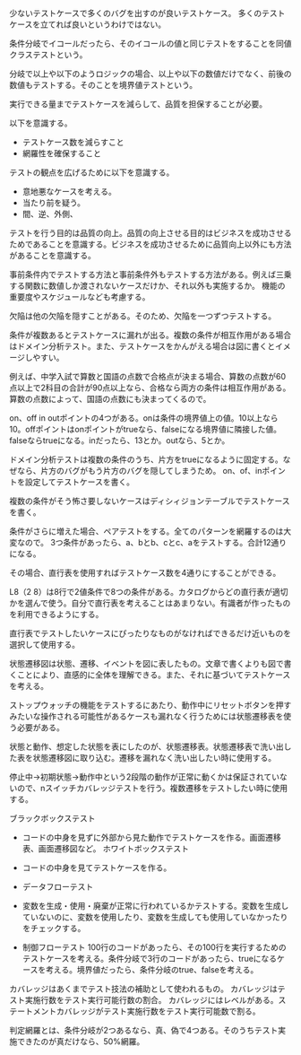 少ないテストケースで多くのバグを出すのが良いテストケース。
多くのテストケースを立てれば良いというわけではない。

条件分岐でイコールだったら、そのイコールの値と同じテストをすることを同値クラステストという。

分岐で以上や以下のようロジックの場合、以上や以下の数値だけでなく、前後の数値もテストする。そのことを境界値テストという。

実行できる量までテストケースを減らして、品質を担保することが必要。

以下を意識する。
- テストケース数を減らすこと
- 網羅性を確保すること

テストの観点を広げるために以下を意識する。
- 意地悪なケースを考える。
- 当たり前を疑う。
- 間、逆、外側、

テストを行う目的は品質の向上。品質の向上させる目的はビジネスを成功させるためであることを意識する。ビジネスを成功させるために品質向上以外にも方法があることを意識する。


事前条件内でテストする方法と事前条件外もテストする方法がある。例えば三乗する関数に数値しか渡されないケースだけか、それ以外も実施するか。
機能の重要度やスケジュールなども考慮する。

欠陥は他の欠陥を隠すことがある。そのため、欠陥を一つずつテストする。

条件が複数あるとテストケースに漏れが出る。複数の条件が相互作用がある場合はドメイン分析テスト。また、テストケースをかんがえる場合は図に書くとイメージしやすい。

例えば、中学入試で算数と国語の点数で合格点が決まる場合、算数の点数が60点以上で2科目の合計が90点以上なら、合格なら両方の条件は相互作用がある。算数の点数によって、国語の点数にも決まってくるので。

on、off in outポイントの4つがある。onは条件の境界値上の値。10以上なら10。offポイントはonポイントがtrueなら、falseになる境界値に隣接した値。falseならtrueになる。inだったら、13とか。outなら、5とか。

ドメイン分析テストは複数の条件のうち、片方をtrueになるように固定する。なぜなら、片方のバグがもう片方のバグを隠してしまうため。
on、of、inポイントを設定してテストケースを書く。

複数の条件がそう怖さ要しないケースはディシィジョンテーブルでテストケースを書く。

条件がさらに増えた場合、ペアテストをする。全てのパターンを網羅するのは大変なので。
3つ条件があったら、a、bとb、cとc、aをテストする。合計12通りになる。

その場合、直行表を使用すればテストケース数を4通りにすることができる。

L8（2 8）は8行で2値条件で8つの条件がある。カタログからどの直行表が適切かを選んで使う。自分で直行表を考えることはあまりない。有識者が作ったものを利用できるようにする。

直行表でテストしたいケースにぴったりなものがなければできるだけ近いものを選択して使用する。

状態遷移図は状態、遷移、イベントを図に表したもの。文章で書くよりも図で書くことにより、直感的に全体を理解できる。また、それに基づいてテストケースを考える。

ストップウォッチの機能をテストするにあたり、動作中にリセットボタンを押すみたいな操作される可能性があるケースも漏れなく行うためには状態遷移表を使う必要がある。

状態と動作、想定した状態を表にしたのが、状態遷移表。状態遷移表で洗い出した表を状態遷移図に取り込む。遷移を漏れなく洗い出したい時に使用する。

停止中→初期状態→動作中という2段階の動作が正常に動くかは保証されていないので、nスイッチカバレッジテストを行う。複数遷移をテストしたい時に使用する。


ブラックボックステスト
 - コードの中身を見ずに外部から見た動作でテストケースを作る。画面遷移表、画面遷移図など。
ホワイトボックステスト
 - コードの中身を見てテストケースを作る。
 - データフローテスト
 - 変数を生成・使用・廃棄が正常に行われているかテストする。変数を生成していないのに、変数を使用したり、変数を生成しても使用していなかったりをチェックする。

 - 制御フローテスト
    100行のコードがあったら、その100行を実行するためのテストケースを考える。条件分岐で3行のコードがあったら、trueになるケースを考える。境界値だったら、条件分岐のtrue、falseを考える。

カバレッジはあくまでテスト技法の補助として使われるもの。
  カバレッジはテスト実施行数をテスト実行可能行数の割合。
  カバレッジにはレベルがある。ステートメントカバレッジがテスト実施行数をテスト実行可能数で割る。

判定網羅とは、条件分岐が2つあるなら、真、偽で4つある。そのうちテスト実施できたのが真だけなら、50%網羅。
